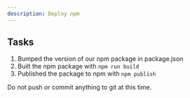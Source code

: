 ```yaml
---
description: Deploy npm
---
```

## Tasks

1. Bumped the version of our npm package in package.json
2. Built the npm package with `npm run build`
3. Published the package to npm with `npm publish`

Do not push or commit anything to git at this time.

